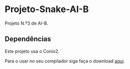 # Projeto-Snake-AI-B

Projeto N.º3 de AI-B.

## Dependências

Este projeto usa o Conio2.

Para o usar no seu compilador siga faça o download [aqui](https://pt.osdn.net/projects/sfnet_conio/downloads/devpak/CONIO%202.0/conio-2.1-1mol.DevPak/).